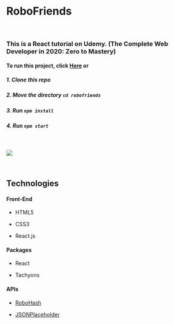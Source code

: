 # RoboFriends

<br/>

### This is a React tutorial on Udemy. (The Complete Web Developer in 2020: Zero to Mastery)

#### To run this project, click [Here](https://chansookim316.github.io/robofriends/) or

##### 1. Clone this repo

##### 2. Move the directory `cd robofriends`

##### 3. Run `npm install`

##### 4. Run `npm start`

<br/>

![](./usage.gif)

<br/>

## Technologies

####  Front-End

* HTML5

* CSS3

* React.js


####  Packages

* React

* Tachyons


####  APIs

* [RoboHash](https://robohash.org/)

* [JSONPlaceholder](https://jsonplaceholder.typicode.com/)

